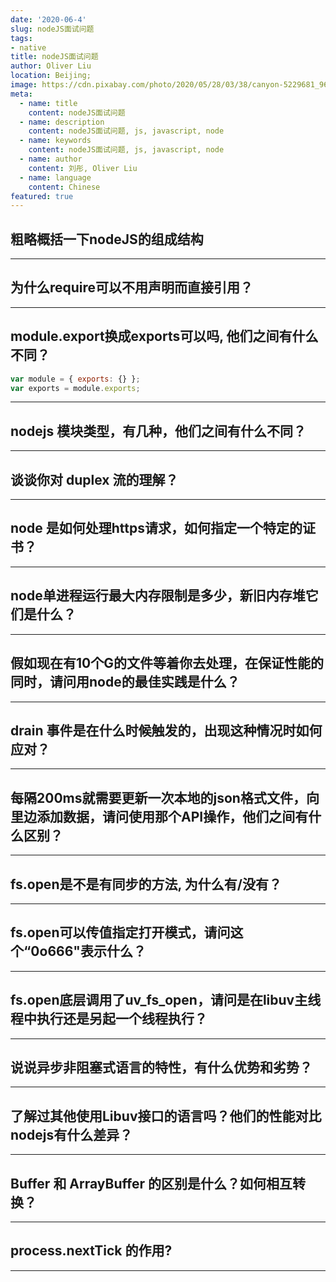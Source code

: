 ```yaml
---
date: '2020-06-4'
slug: nodeJS面试问题
tags:
- native
title: nodeJS面试问题
author: Oliver Liu
location: Beijing;
image: https://cdn.pixabay.com/photo/2020/05/28/03/38/canyon-5229681_960_720.jpg
meta:
  - name: title
    content: nodeJS面试问题
  - name: description
    content: nodeJS面试问题, js, javascript, node
  - name: keywords
    content: nodeJS面试问题, js, javascript, node
  - name: author
    content: 刘彤, Oliver Liu
  - name: language
    content: Chinese
featured: true
---
```


## 粗略概括一下nodeJS的组成结构


---


## 为什么require可以不用声明而直接引用？


---

## module.export换成exports可以吗, 他们之间有什么不同？

```javascript
var module = { exports: {} };
var exports = module.exports;
```

---

## nodejs 模块类型，有几种，他们之间有什么不同？

---

## 谈谈你对 duplex 流的理解？

---

## node 是如何处理https请求，如何指定一个特定的证书？

---

## node单进程运行最大内存限制是多少，新旧内存堆它们是什么？

---

## 假如现在有10个G的文件等着你去处理，在保证性能的同时，请问用node的最佳实践是什么？

---


## drain 事件是在什么时候触发的，出现这种情况时如何应对？

---


## 每隔200ms就需要更新一次本地的json格式文件，向里边添加数据，请问使用那个API操作，他们之间有什么区别？

---


## fs.open是不是有同步的方法, 为什么有/没有？

---


## fs.open可以传值指定打开模式，请问这个“0o666"表示什么？

---


## fs.open底层调用了uv_fs_open，请问是在libuv主线程中执行还是另起一个线程执行？

---

## 说说异步非阻塞式语言的特性，有什么优势和劣势？

---

## 了解过其他使用Libuv接口的语言吗？他们的性能对比nodejs有什么差异？

---

## Buffer 和 ArrayBuffer 的区别是什么？如何相互转换？

---


## process.nextTick 的作用?

---
